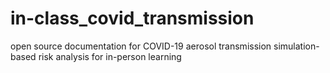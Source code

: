 # in-class_covid_transmission
open source documentation for COVID-19 aerosol transmission simulation-based risk analysis for in-person learning

